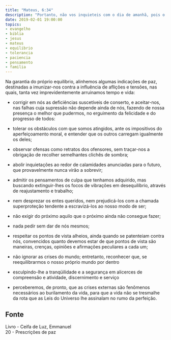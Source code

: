 ```yaml
---
title: "Mateus, 6:34"
description: "Portanto, não vos inquieteis com o dia de amanhã, pois o amanhã trará os seus cuidados..." - Jesus
date: 2019-02-01 19:00:00
topics: 
- evangelho
- biblia
- jesus
- mateus
- equilibrio
- tolerancia
- paciencia
- pensamento
- familia
---
```


Na garantia do próprio equilíbrio, alinhemos algumas indicações de paz, destinadas a
imunizar-nos contra a influência de aflições e tensões, nas quais, tanta vez
imprevidentemente arruinamos tempo e vida:

- corrigir em nós as deficiências suscetíveis de conserto, e aceitar-nos, nas falhas cuja
supressão não depende ainda de nós, fazendo de nossa presença o melhor que pudermos,
no erguimento da felicidade e do progresso de todos:

- tolerar os obstáculos com que somos atingidos, ante os impositivos do aperfeiçoamento
moral, e entender que os outros carregam igualmente os deles;

- observar ofensas como retratos dos ofensores, sem traçar-nos a obrigação de recolher
semelhantes clichês de sombra;

- abolir inquietações ao redor de calamidades anunciadas para o futuro, que provavelmente
nunca virão a sobrevir;

- admitir os pensamentos de culpa que tenhamos adquirido, mas buscando extinguir-lhes os
focos de vibrações em desequilíbrio, através de reajustamento e trabalho;

- nem desprezar os entes queridos, nem prejudicá-los com a chamada superproteção
tendente a escravizá-los ao nosso modo de ser;

- não exigir do próximo aquilo que o próximo ainda não consegue fazer;

- nada pedir sem dar de nós mesmos;

- respeitar os pontos de vista alheios, ainda quando se patenteiam contra nós, convencidos
quanto devemos estar de que pontos de vista são maneiras, crenças, opiniões e afirmações
peculiares a cada um;

- não ignorar as crises do mundo; entretanto, reconhecer que, se reequilibrarmos o nosso
próprio mundo por dentro 

- esculpindo-lhe a tranqüilidade e a segurança em alicerces de compreensão e
atividade, discernimento e serviço 

- perceberemos, de pronto, que as crises externas são fenômenos necessários ao
burilamento da vida, para que a vida não se tresmalhe da rota que as Leis do
Universo lhe assinalam no rumo da perfeição.


## Fonte
Livro - Ceifa de Luz, Emmanuel  
20 - Prescrições de paz
